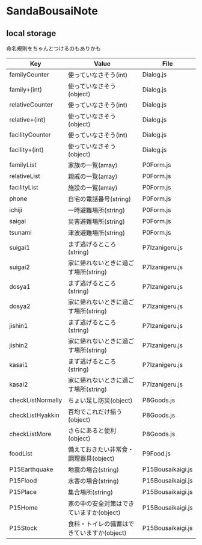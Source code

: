 # SandaBousaiNote

## local storage

命名規則をちゃんとつけるのもありかも

| Key | Value | File |
| - | - | - |
| familyCounter | 使っていなさそう(int) | Dialog.js |
| family+(int) | 使っていなさそう(object) | Dialog.js |
| relativeCounter | 使っていなさそう(int) | Dialog.js |
| relative+(int) | 使っていなさそう(object) | Dialog.js |
| facilityCounter | 使っていなさそう(int) | Dialog.js |
| facility+(int) | 使っていなさそう(object) | Dialog.js |
| familyList | 家族の一覧(array) | P0Form.js |
| relativeList | 親戚の一覧(array) | P0Form.js |
| facilityList | 施設の一覧(array) | P0Form.js |
| phone | 自宅の電話番号(string) | P0Form.js |
| ichiji | 一時避難場所(string) | P0Form.js |
| saigai | 災害避難場所(string) | P0Form.js |
| tsunami | 津波避難場所(string) | P0Form.js |
| suigai1 | まず逃げるところ(string) | P7Izanigeru.js |
| suigai2 | 家に帰れないときに過ごす場所(string) | P7Izanigeru.js |
| dosya1 | まず逃げるところ(string) | P7Izanigeru.js |
| dosya2 | 家に帰れないときに過ごす場所(string) | P7Izanigeru.js |
| jishin1 | まず逃げるところ(string) | P7Izanigeru.js |
| jishin2 | 家に帰れないときに過ごす場所(string) | P7Izanigeru.js |
| kasai1 | まず逃げるところ(string) | P7Izanigeru.js |
| kasai2 | 家に帰れないときに過ごす場所(string) | P7Izanigeru.js |
| checkListNormally | ちょい足し防災(object) | P8Goods.js |
| checkListHyakkin | 百均でこれだけ揃う(object) | P8Goods.js |
| checkListMore | さらにあると便利(object) | P8Goods.js |
| foodList | 備えておきたい非常食・調理器具(object) | P9Food.js |
| P15Earthquake | 地震の場合(string) | P15Bousaikaigi.js |
| P15Flood | 水害の場合(string) | P15Bousaikaigi.js |
| P15Place | 集合場所(string) | P15Bousaikaigi.js |
| P15Home | 家の中の安全対策はできていますか(object) | P15Bousaikaigi.js |
| P15Stock | 食料・トイレの備蓄はできていますか(object) | P15Bousaikaigi.js |
